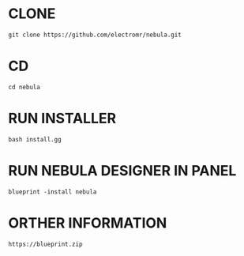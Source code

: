 # CLONE
`git clone https://github.com/electromr/nebula.git`

# CD
`cd nebula`

# RUN INSTALLER
`bash install.gg`


# RUN NEBULA DESIGNER IN PANEL
`blueprint -install nebula`

# ORTHER INFORMATION
`https://blueprint.zip`
